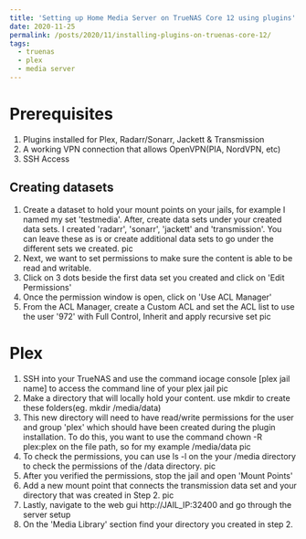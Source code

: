```yaml
---
title: 'Setting up Home Media Server on TrueNAS Core 12 using plugins'
date: 2020-11-25
permalink: /posts/2020/11/installing-plugins-on-truenas-core-12/
tags:
  - truenas
  - plex
  - media server
---
```



Prerequisites
======
1. Plugins installed for Plex, Radarr/Sonarr, Jackett & Transmission
2. A working VPN connection that allows OpenVPN(PIA, NordVPN, etc)
3. SSH Access


Creating datasets 
------
1. Create a dataset to hold your mount points on your jails, for example I named my set 'testmedia'. After, create data sets under your created data sets. I created 'radarr', 'sonarr', 'jackett' and 'transmission'. You can leave these as is or create additional data sets to go under the different sets we created.
pic
2. Next, we want to set permissions to make sure the content is able to be read and writable. 
3. Click on 3 dots beside the first data set you created and click on 'Edit Permissions' 
4. Once the permission window is open, click on 'Use ACL Manager' 
5. From the ACL Manager, create a Custom ACL and set the ACL list to use the user '972' with Full Control, Inherit and apply recursive set 
pic

Plex 
======
1. SSH into your TrueNAS and use the command iocage console [plex jail name] to access the command line of your plex jail
pic
2. Make a directory that will locally hold your content. use mkdir to create these folders(eg. mkdir /media/data)
3. This new directory will need to have read/write permissions for the user and group 'plex' which should have been created during the plugin installation. 
To do this, you want to use the command chown -R plex:plex on the file path, so for my example /media/data
pic
4. To check the permissions, you can use ls -l on the your /media directory to check the permissions of the /data directory. 
pic
5. After you verified the permissions, stop the jail and open 'Mount Points' 
6. Add a new mount point that connects the transmission data set and your directory that was created in Step 2. 
pic
9. Lastly, navigate to the web gui http://JAIL_IP:32400 and go through the server setup
10. On the 'Media Library' section find your directory you created in step 2.
